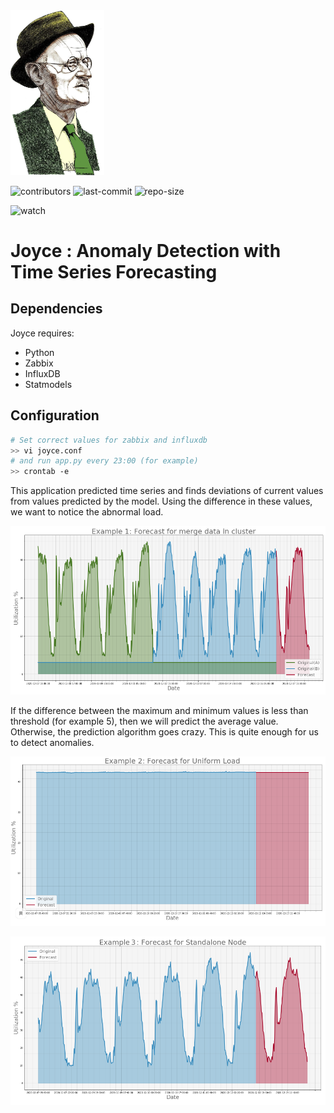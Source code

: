 <img src="pics/logo.png" width="150"/>

![contributors](https://img.shields.io/github/contributors/tesemnikov-av/pelevin-recomendation-bot) ![last-commit](https://img.shields.io/github/last-commit/tesemnikov-av/Pelevin-recomendation-bot) ![repo-size](https://img.shields.io/github/repo-size/tesemnikov-av/Pelevin-recomendation-bot)

![watch](https://img.shields.io/github/watchers/tesemnikov-av/Pelevin-recomendation-bot?style=social) 

# Joyce : Anomaly Detection with Time Series Forecasting

## Dependencies

Joyce requires:

- Python
- Zabbix
- InfluxDB
- Statmodels

## Configuration

```bash
# Set correct values for zabbix and influxdb 
>> vi joyce.conf
# and run app.py every 23:00 (for example)
>> crontab -e
```

This application predicted time series and finds deviations of current values from values predicted by the model. Using the difference in these values, we want to notice the abnormal load.

![Exaple1](./pics/example1.png)
    
If the difference between the maximum and minimum values is less than threshold (for example 5), 
then we will predict the average value. Otherwise, the prediction algorithm goes crazy.
This is quite enough for us to detect anomalies.

![Exaple2](./pics/example2.png)
 
![Exaple3](./pics/example3.png)
